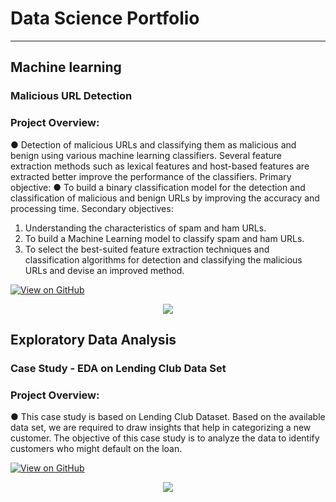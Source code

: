 # Data Science Portfolio
---
## Machine learning

### Malicious URL Detection

### Project Overview:
● Detection of malicious URLs and classifying them as malicious and benign using various
machine learning classifiers. Several feature extraction methods such as lexical features
and host-based features are extracted better improve the performance of the classifiers.
Primary objective:
● To build a binary classification model for the detection and classification of malicious and
benign URLs by improving the accuracy and processing time.
Secondary objectives:
1. Understanding the characteristics of spam and ham URLs.
2. To build a Machine Learning model to classify spam and ham URLs.
3. To select the best-suited feature extraction techniques and classification algorithms for
detection and classifying the malicious URLs and devise an improved method.

[![View on GitHub](https://img.shields.io/badge/GitHub-View_on_GitHub-blue?logo=GitHub)](https://github.com/SrinathTummala/URL-Classification)

<center><img src="assets/img/fraud_detection.jpg"/></center>


## Exploratory Data Analysis

### Case Study - EDA on Lending Club Data Set

### Project Overview:
● This case study is based on Lending Club Dataset. Based on the available data set, we are required to draw insights that help in categorizing a new customer. The objective of this case study is to analyze the data to identify customers who might default on the loan.


[![View on GitHub](https://img.shields.io/badge/GitHub-View_on_GitHub-blue?logo=GitHub)](https://github.com/SrinathTummala/EDA)

<center><img src="assets/img/fraud_detection.jpg"/></center>





